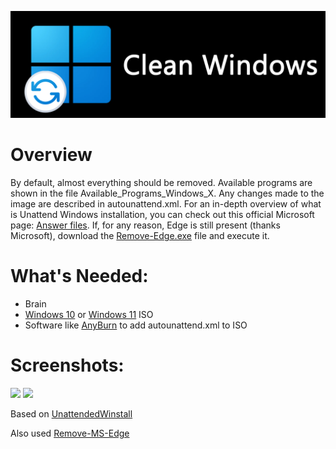 <p align="center">
  <img src="Banner.png" width="800">
</p>

# Overview
By default, almost everything should be removed. Available programs are shown in the file Available_Programs_Windows_X. Any changes made to the image are described in autounattend.xml. For an in-depth overview of what is Unattend Windows installation, you can check out this official Microsoft page: [Answer files](https://learn.microsoft.com/en-us/windows-hardware/manufacture/desktop/update-windows-settings-and-scripts-create-your-own-answer-file-sxs?view=windows-11). If, for any reason, Edge is still present (thanks Microsoft), download the [Remove-Edge.exe](https://github.com/ShadowWhisperer/Remove-MS-Edge/blob/main/Remove-Edge.exe?raw=true) file and execute it.

# What's Needed:
* Brain
* [Windows 10](https://www.microsoft.com/software-download/windows10) or [Windows 11](https://www.microsoft.com/pl-pl/software-download/windows11) ISO
* Software like [AnyBurn](https://www.anyburn.com/download.php) to add autounattend.xml to ISO

# Screenshots:

<img src="https://i.imgur.com/E7hxwMs.png" width="600">

<img src="https://i.imgur.com/hKPZnzd.png" width="600">


Based on [UnattendedWinstall](https://github.com/memstechtips/UnattendedWinstall)

Also used [Remove-MS-Edge](https://github.com/ShadowWhisperer/Remove-MS-Edge?tab=readme-ov-file)

